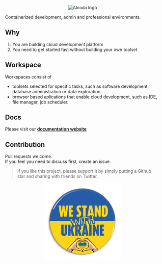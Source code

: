 <p align="center">
  <img src="img/Alnoda-white.svg" alt="Alnoda logo" width="150">
</p> 

Containerized development, admin and professional environments. 

## Why

1. You are building cloud development platform 
2. You need to get started fast without building your own toolset

## Workspace

Workspaces consist of

- toolsets selected for specific tasks, such as software development, database administration or data exploration.
- browser based aplications that enable cloud development, such as IDE, file manager, job scheduler.

## Docs

Please visit our [**documentation website**](https://docs.alnoda.org)

## Contribution

Pull requests welcome.  
If you feel you need to discuss first, create an issue.

> If you like this project, please support it by simply putting a Github star and sharing with friends on Twitter.

<p align="center">
  <img src="img/stand_with_ukraine.png" alt="Ukraine" width="250">
</p> 
